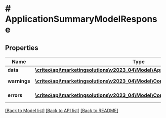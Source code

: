 # # ApplicationSummaryModelResponse

## Properties

Name | Type | Description | Notes
------------ | ------------- | ------------- | -------------
**data** | [**\criteo\api\marketingsolutions\v2023_04\Model\ApplicationSummaryModelResource**](ApplicationSummaryModelResource.md) |  | [optional]
**warnings** | [**\criteo\api\marketingsolutions\v2023_04\Model\CommonProblem[]**](CommonProblem.md) |  | [optional] [readonly]
**errors** | [**\criteo\api\marketingsolutions\v2023_04\Model\CommonProblem[]**](CommonProblem.md) |  | [optional] [readonly]

[[Back to Model list]](../../README.md#models) [[Back to API list]](../../README.md#endpoints) [[Back to README]](../../README.md)
